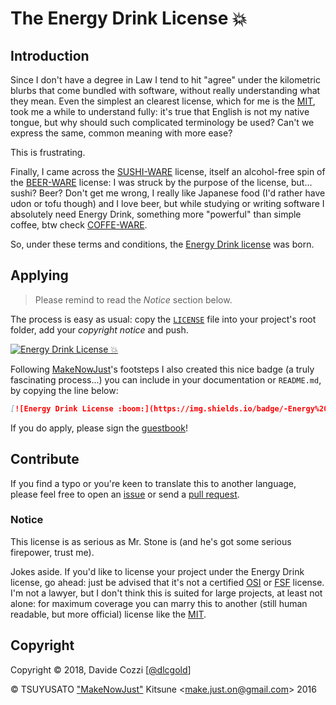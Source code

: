 # The Energy Drink License :boom:

## Introduction

Since I don't have a degree in Law I tend to hit "agree" under the kilometric blurbs that come bundled with software, without really understanding what they mean. Even the simplest an clearest license, which for me is the [MIT], took me a while to understand fully: it's true that English is not my native tongue, but why should such complicated terminology be used? Can't we express the same, common meaning with more ease? 

This is frustrating.

Finally, I came across the [SUSHI-WARE](https://github.com/MakeNowJust/sushi-ware) license, itself an alcohol-free spin of the [BEER-WARE](https://people.freebsd.org/~phk/) license: I was struck by the purpose of the license, but... sushi? Beer? Don't get me wrong, I really like Japanese food (I'd rather have udon or tofu though) and I love beer, but while studying or writing software I absolutely need Energy Drink, something more "powerful" than simple coffee, btw check [COFFE-WARE](https://github.com/jack23247/espresso-license).

So, under these terms and conditions, the [Energy Drink license](LICENSE) was born.

## Applying

> Please remind to read the *Notice* section below.

The process is easy as usual: copy the [`LICENSE`](LICENSE) file into your project's root folder, add your *copyright notice* and push.


[![Energy Drink License :boom:](https://img.shields.io/badge/-Energy%20Drink-yellow.svg)](https://github.com/dlcgold/energy_drink-license)

Following [MakeNowJust](https://github.com/MakeNowJust)'s footsteps I also created this nice badge (a truly fascinating process...) you can include in your documentation or `README.md`, by copying the line below:

```markdown
[![Energy Drink License :boom:](https://img.shields.io/badge/-Energy%20Drink-yellow.svg)](https://github.com/dlcgold/energy_drink-license)
```

If you do apply, please sign the [guestbook](GUESTBOOK.md)!

## Contribute

If you find a typo or you're keen to translate this to another language, please feel free to open an [issue](issues) or send a [pull request](pulls).

### Notice

This license is as serious as Mr. Stone is (and he's got some serious firepower, trust me). 

Jokes aside. If you'd like to license your project under the Energy Drink license, go ahead: just be advised that it's not a certified [OSI] or [FSF] license. I'm not a lawyer, but I don't think this is suited for large projects, at least not alone: for maximum coverage you can marry this to another (still human readable, but more official) license like the [MIT]. 

[MIT]: https://opensource.org/licenses/MIT
[OSI]: https://opensource.org/
[FSF]: http://www.fsf.org/

## Copyright

Copyright © 2018, Davide Cozzi [[@dlcgold](https://github.com/dlcgold)]

© TSUYUSATO ["MakeNowJust"](https://github.com/MakeNowJust) Kitsune <<make.just.on@gmail.com>> 2016
